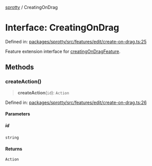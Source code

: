 
[sprotty](../globals) / CreatingOnDrag

# Interface: CreatingOnDrag

Defined in: [packages/sprotty/src/features/edit/create-on-drag.ts:25](https://github.com/eclipse-sprotty/sprotty/blob/f9b2433481cc27a1ac0c92d525a92039ae7f6c76/packages/sprotty/src/features/edit/create-on-drag.ts#L25)

Feature extension interface for [creatingOnDragFeature](../Variable.creatingOnDragFeature).

## Methods

### createAction()

> **createAction**(`id`): `Action`

Defined in: [packages/sprotty/src/features/edit/create-on-drag.ts:26](https://github.com/eclipse-sprotty/sprotty/blob/f9b2433481cc27a1ac0c92d525a92039ae7f6c76/packages/sprotty/src/features/edit/create-on-drag.ts#L26)

#### Parameters

##### id

`string`

#### Returns

`Action`
